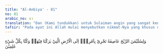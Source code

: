 ```yaml
---
title: "Al-Anbiya' - 81"
no: 81
arabic_no: ٨١
translation: "Dan (Kami tundukkan) untuk Sulaiman angin yang sangat kencang tiupannya yang berhembus dengan perintahnya ke negeri yang Kami beri berkah padanya. Dan Kami Maha Mengetahui segala sesuatu."
tafsir: "Pada ayat ini Allah mulai menyebutkan nikmat-Nya yang khusus dilimpahkan-Nya kepada Nabi Sulaiman a.s., yaitu bahwa Dia telah menundukkan angin bagi Sulaiman a.s., sehingga angin tersebut dengan patuh melakukan apa yang diperintahkannya. Misalnya, angin tersebut berhembus ke arah negeri tertentu, dengan hembusan yang keras dan kencang atau pun lunak dan lambat, sesuai dengan kehendak Nabi Sulaiman a.s.. Allah berfirman: \n\nKemudian Kami tundukkan kepadanya angin yang berhembus dengan baik menurut perintahnya ke mana saja yang dikehendakinya. (shad/38: 36)\n\nMenurut pendapat ulama lainnya Sulaiman menggunakan angin sebagai alat transportasi yang mengangkutnya dari satu kota ke kota lain. Firman Allah:\n\nDan Kami (tundukkan) angin bagi Sulaiman, yang perjalanannya pada waktu pagi sama dengan perjalanan sebulan dan perjalanannya pada waktu sore sama dengan perjalanan sebulan (pula). (Saba'/34: 12)\n\nPada akhir ayat ini Allah menegaskan, bahwa Dia senantiasa mengetahui segala sesuatu, sehingga tidak sesuatu pun yang tersembunyi bagi-Nya."
---
```


وَلِسُلَيْمٰنَ الرِّيْحَ عَاصِفَةً تَجْرِيْ بِاَمْرِهٖٓ اِلَى الْاَرْضِ الَّتِيْ بٰرَكْنَا فِيْهَاۗ وَكُنَّا بِكُلِّ شَيْءٍ عٰلِمِيْنَ
